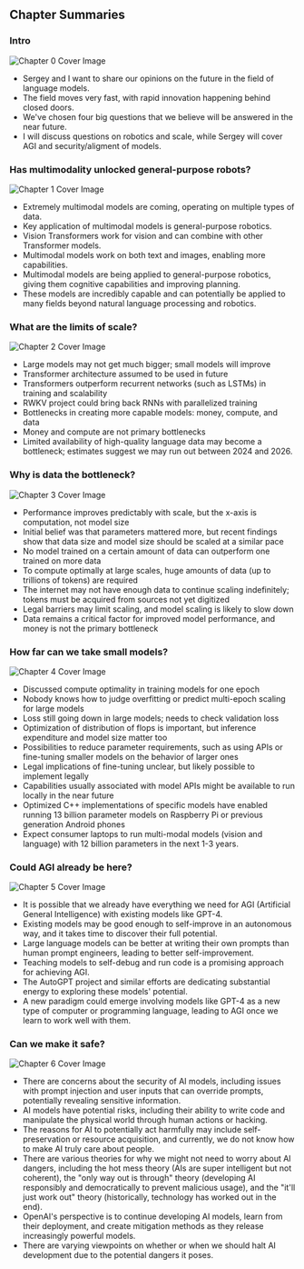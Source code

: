 ## Chapter Summaries

### Intro

![Chapter 0 Cover Image](chapter_0.jpg)

- Sergey and I want to share our opinions on the future in the field of language models.
- The field moves very fast, with rapid innovation happening behind closed doors.
- We've chosen four big questions that we believe will be answered in the near future.
- I will discuss questions on robotics and scale, while Sergey will cover AGI and security/aligment of models.

### Has multimodality unlocked general-purpose robots?

![Chapter 1 Cover Image](chapter_1.jpg)

- Extremely multimodal models are coming, operating on multiple types of data.
- Key application of multimodal models is general-purpose robotics.
- Vision Transformers work for vision and can combine with other Transformer models.
- Multimodal models work on both text and images, enabling more capabilities.
- Multimodal models are being applied to general-purpose robotics, giving them cognitive capabilities and improving planning.
- These models are incredibly capable and can potentially be applied to many fields beyond natural language processing and robotics.

### What are the limits of scale?

![Chapter 2 Cover Image](chapter_2.jpg)

- Large models may not get much bigger; small models will improve
- Transformer architecture assumed to be used in future
- Transformers outperform recurrent networks (such as LSTMs) in training and scalability
- RWKV project could bring back RNNs with parallelized training
- Bottlenecks in creating more capable models: money, compute, and data
- Money and compute are not primary bottlenecks
- Limited availability of high-quality language data may become a bottleneck; estimates suggest we may run out between 2024 and 2026.

### Why is data the bottleneck?

![Chapter 3 Cover Image](chapter_3.jpg)

- Performance improves predictably with scale, but the x-axis is computation, not model size
- Initial belief was that parameters mattered more, but recent findings show that data size and model size should be scaled at a similar pace
- No model trained on a certain amount of data can outperform one trained on more data
- To compute optimally at large scales, huge amounts of data (up to trillions of tokens) are required
- The internet may not have enough data to continue scaling indefinitely; tokens must be acquired from sources not yet digitized
- Legal barriers may limit scaling, and model scaling is likely to slow down
- Data remains a critical factor for improved model performance, and money is not the primary bottleneck

### How far can we take small models?

![Chapter 4 Cover Image](chapter_4.jpg)

- Discussed compute optimality in training models for one epoch
- Nobody knows how to judge overfitting or predict multi-epoch scaling for large models
- Loss still going down in large models; needs to check validation loss
- Optimization of distribution of flops is important, but inference expenditure and model size matter too
- Possibilities to reduce parameter requirements, such as using APIs or fine-tuning smaller models on the behavior of larger ones
- Legal implications of fine-tuning unclear, but likely possible to implement legally
- Capabilities usually associated with model APIs might be available to run locally in the near future
- Optimized C++ implementations of specific models have enabled running 13 billion parameter models on Raspberry Pi or previous generation Android phones
- Expect consumer laptops to run multi-modal models (vision and language) with 12 billion parameters in the next 1-3 years.

### Could AGI already be here?

![Chapter 5 Cover Image](chapter_5.jpg)

- It is possible that we already have everything we need for AGI (Artificial General Intelligence) with existing models like GPT-4.
- Existing models may be good enough to self-improve in an autonomous way, and it takes time to discover their full potential.
- Large language models can be better at writing their own prompts than human prompt engineers, leading to better self-improvement.
- Teaching models to self-debug and run code is a promising approach for achieving AGI.
- The AutoGPT project and similar efforts are dedicating substantial energy to exploring these models' potential.
- A new paradigm could emerge involving models like GPT-4 as a new type of computer or programming language, leading to AGI once we learn to work well with them.

### Can we make it safe?

![Chapter 6 Cover Image](chapter_6.jpg)

- There are concerns about the security of AI models, including issues with prompt injection and user inputs that can override prompts, potentially revealing sensitive information.
- AI models have potential risks, including their ability to write code and manipulate the physical world through human actions or hacking.
- The reasons for AI to potentially act harmfully may include self-preservation or resource acquisition, and currently, we do not know how to make AI truly care about people.
- There are various theories for why we might not need to worry about AI dangers, including the hot mess theory (AIs are super intelligent but not coherent), the "only way out is through" theory (developing AI responsibly and democratically to prevent malicious usage), and the "it'll just work out" theory (historically, technology has worked out in the end).
- OpenAI's perspective is to continue developing AI models, learn from their deployment, and create mitigation methods as they release increasingly powerful models.
- There are varying viewpoints on whether or when we should halt AI development due to the potential dangers it poses.

